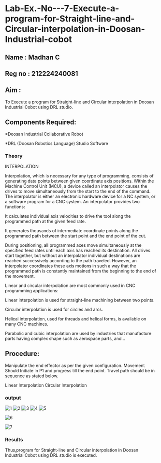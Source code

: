 # Lab-Ex.-No---7-Execute-a-program-for-Straight-line-and-Circular-interpolation-in-Doosan-Industrial-cobot
## Name : Madhan C
## Reg no : 212224240081
## Aim : 
To Execute a program for Straight-line and Circular interpolation in Doosan Industrial Cobot using DRL studio.

## Components Required:

*Doosan Industrial Collaborative Robot

*DRL (Doosan Robotics Language) Studio Software

### Theory 
INTERPOLATION

Interpolation, which is necessary for any type of programming, consists of generating data points between given coordinate axis positions. Within the Machine Control Unit (MCU), a device called an interpolator causes the drives to move simultaneously from the start to the end of the command. The interpolator is either an electronic hardware device for a NC system, or a software program for a CNC system. An interpolator provides two functions:

It calculates individual axis velocities to drive the tool along the programmed path at the given feed rate.

It generates thousands of intermediate coordinate points along the programmed path between the start point and the end point of the cut.

During positioning, all programmed axes move simultaneously at the specified feed rates until each axis has reached its destination. All drives start together, but without an interpolator individual destinations are reached successively according to the path traveled. However, an interpolator coordinates these axis motions in such a way that the programmed path is constantly maintained from the beginning to the end of the movement.

Linear and circular interpolation are most commonly used in CNC programming applications:

Linear interpolation is used for straight-line machining between two points.

Circular interpolation is used for circles and arcs.

Helical interpolation, used for threads and helical forms, is available on many CNC machines.

Parabolic and cubic interpolation are used by industries that manufacture parts having complex shape such as aerospace parts, and...

## Procedure:

Manipulate the end effector as per the given configuration. Movement Should Initiate in P1 and progress till the end point. Travel path should be in sequence as stated below.

Linear Interpolation
Circular Interpolation

### output
![1](https://github.com/Janani-2003/Lab-Ex.-No---7-Execute-a-program-for-Straight-line-and-Circular-interpolation-in-Doosan-Industrial-C/assets/94288340/571a2336-048b-4f6c-8579-3352bd208fc5)
![2](https://github.com/Janani-2003/Lab-Ex.-No---7-Execute-a-program-for-Straight-line-and-Circular-interpolation-in-Doosan-Industrial-C/assets/94288340/bf5c6bd9-8820-4397-99e5-6e76c6dc843c)
![3](https://github.com/Janani-2003/Lab-Ex.-No---7-Execute-a-program-for-Straight-line-and-Circular-interpolation-in-Doosan-Industrial-C/assets/94288340/95a717dc-fa78-4dd7-8231-e6be4f2db306)
![4](https://github.com/Janani-2003/Lab-Ex.-No---7-Execute-a-program-for-Straight-line-and-Circular-interpolation-in-Doosan-Industrial-C/assets/94288340/1f19cbdd-a7f4-409e-aad9-07b5cce4943d)
![5](https://github.com/Janani-2003/Lab-Ex.-No---7-Execute-a-program-for-Straight-line-and-Circular-interpolation-in-Doosan-Industrial-C/assets/94288340/8c39d6e6-25bf-4bbb-82c7-bfa9de52c742)

![6](https://github.com/Janani-2003/Lab-Ex.-No---7-Execute-a-program-for-Straight-line-and-Circular-interpolation-in-Doosan-Industrial-C/assets/94288340/6f3593f8-390e-41fd-87fc-d1831156addb)

![7](https://github.com/Janani-2003/Lab-Ex.-No---7-Execute-a-program-for-Straight-line-and-Circular-interpolation-in-Doosan-Industrial-C/assets/94288340/e0892148-0080-4bda-adc1-5e8d9bfe4b39)

### Results 
Thus,program for Straight-line and Circular interpolation in Doosan Industrial Cobot using DRL studio is executed.

 
